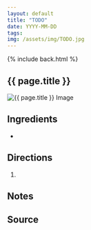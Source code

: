 ```yaml
---
layout: default
title: "TODO"
date: YYYY-MM-DD
tags: 
img: /assets/img/TODO.jpg
---
```


{% include back.html %}
  
## {{ page.title }}  

<img class="recipe-img" src="{{ site.baseurl }}{{ page.img }}" alt="{{ page.title }} Image">

## Ingredients
- 
  
## Directions
1. 

## Notes

## Source

